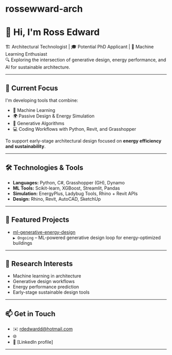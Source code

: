 # rossewward-arch

# 👋 Hi, I'm Ross Edward

🏗️ Architectural Technologist | 🎓 Potential PhD Applicant | 🧠 Machine Learning Enthusiast  
🔍 Exploring the intersection of generative design, energy performance, and AI for sustainable architecture.

---

## 🔬 Current Focus

I'm developing tools that combine:
- 🧠 Machine Learning
- 🌍 Passive Design & Energy Simulation
- 🧱 Generative Algorithms
- 💻 Coding Workflows with Python, Revit, and Grasshopper

To support early-stage architectural design focused on **energy efficiency and sustainability**.

---

## 🛠️ Technologies & Tools

- **Languages:** Python, C#, Grasshopper (GH), Dynamo
- **ML Tools:** Scikit-learn, XGBoost, Streamlit, Pandas
- **Simulation:** EnergyPlus, Ladybug Tools, Rhino + Revit APIs
- **Design:** Rhino, Revit, AutoCAD, SketchUp

---

## 📂 Featured Projects

- [ml-generative-energy-design](https://github.com/rosseward--arch/ml-generative-energy-design)  
  `▶️ Ongoing` – ML-powered generative design loop for energy-optimized buildings


---

## 📖 Research Interests

- Machine learning in architecture
- Generative design workflows
- Energy performance prediction
- Early-stage sustainable design tools

---

## 📫 Get in Touch

- ✉️ rdedwardd@hotmail.com
- 🌐 
- 🔗 [LinkedIn profile]

---



